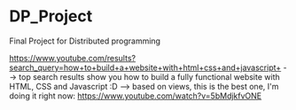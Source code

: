 # DP_Project
 Final Project for Distributed programming

https://www.youtube.com/results?search_query=how+to+build+a+website+with+html+css+and+javascript+
	--> top search results show you how to build a fully functional
	website with HTML, CSS and Javascript :D
	--> based on views, this is the best one, I'm doing it right now:
	https://www.youtube.com/watch?v=5bMdjkfvONE
